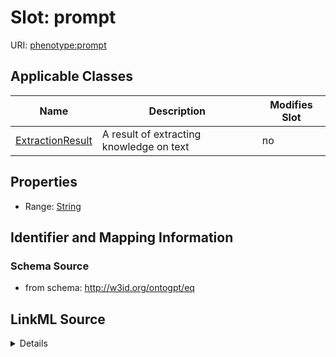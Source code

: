 

# Slot: prompt

URI: [phenotype:prompt](http://w3id.org/ontogpt/phenotype/prompt)



<!-- no inheritance hierarchy -->





## Applicable Classes

| Name | Description | Modifies Slot |
| --- | --- | --- |
| [ExtractionResult](ExtractionResult.md) | A result of extracting knowledge on text |  no  |







## Properties

* Range: [String](String.md)





## Identifier and Mapping Information







### Schema Source


* from schema: http://w3id.org/ontogpt/eq




## LinkML Source

<details>
```yaml
name: prompt
from_schema: http://w3id.org/ontogpt/eq
rank: 1000
alias: prompt
owner: ExtractionResult
domain_of:
- ExtractionResult
range: string

```
</details>